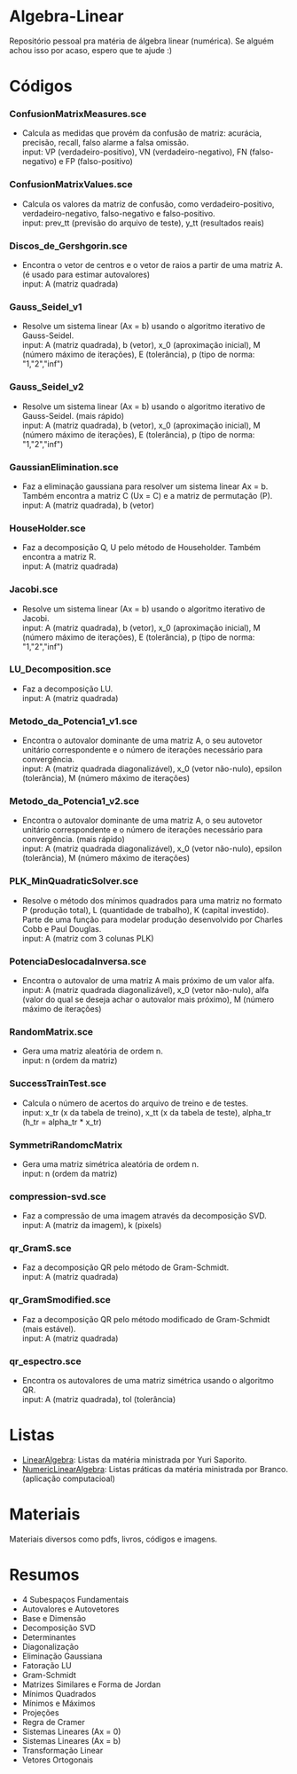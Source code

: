 # Algebra-Linear
Repositório pessoal pra matéria de álgebra linear (numérica).
Se alguém achou isso por acaso, espero que te ajude :)

# Códigos
### ConfusionMatrixMeasures.sce
- Calcula as medidas que provém da confusão de matriz: acurácia, precisão, recall, falso alarme a falsa omissão. <br/>
input: VP (verdadeiro-positivo), VN (verdadeiro-negativo), FN (falso-negativo) e FP (falso-positivo)

### ConfusionMatrixValues.sce
- Calcula os valores da matriz de confusão, como verdadeiro-positivo, verdadeiro-negativo, falso-negativo e falso-positivo. <br/>
input: prev_tt (previsão do arquivo de teste), y_tt (resultados reais)

### Discos_de_Gershgorin.sce
- Encontra o vetor de centros e o vetor de raios a partir de uma matriz A. (é usado para estimar autovalores) <br/>
input: A (matriz quadrada)

### Gauss_Seidel_v1
- Resolve um sistema linear (Ax = b) usando o algoritmo iterativo de Gauss-Seidel. <br/>
input: A (matriz quadrada), b (vetor), x_0 (aproximação inicial), M (número máximo de iterações), E (tolerância), p (tipo de norma: "1,"2","inf")

### Gauss_Seidel_v2
- Resolve um sistema linear (Ax = b) usando o algoritmo iterativo de Gauss-Seidel. (mais rápido) <br/>
input: A (matriz quadrada), b (vetor), x_0 (aproximação inicial), M (número máximo de iterações), E (tolerância), p (tipo de norma: "1,"2","inf")

### GaussianElimination.sce
- Faz a eliminação gaussiana para resolver um sistema linear Ax = b. Também encontra a matriz C (Ux = C) e a matriz de permutação (P). <br/>
input: A (matriz quadrada), b (vetor)

### HouseHolder.sce
- Faz a decomposição Q, U pelo método de Householder. Também encontra a matriz R. <br/>
input: A (matriz quadrada)

### Jacobi.sce
- Resolve um sistema linear (Ax = b) usando o algoritmo iterativo de Jacobi. <br/>
input: A (matriz quadrada), b (vetor), x_0 (aproximação inicial), M (número máximo de iterações), E (tolerância), p (tipo de norma: "1,"2","inf")

### LU_Decomposition.sce
- Faz a decomposição LU. <br/>
input: A (matriz quadrada)

### Metodo_da_Potencia1_v1.sce
- Encontra o autovalor dominante de uma matriz A, o seu autovetor unitário correspondente e o número de iterações necessário para convergência. <br/>
input: A (matriz quadrada diagonalizável), x_0 (vetor não-nulo), epsilon (tolerância), M (número máximo de iterações)

### Metodo_da_Potencia1_v2.sce
- Encontra o autovalor dominante de uma matriz A, o seu autovetor unitário correspondente e o número de iterações necessário para convergência. (mais rápido) <br/>
input: A (matriz quadrada diagonalizável), x_0 (vetor não-nulo), epsilon (tolerância), M (número máximo de iterações)

### PLK_MinQuadraticSolver.sce
- Resolve o método dos mínimos quadrados para uma matriz no formato P (produção total), L (quantidade de trabalho), K (capital investido). Parte de uma função para modelar produção desenvolvido por Charles Cobb e Paul Douglas. <br/>
input: A (matriz com 3 colunas PLK) 

### PotenciaDeslocadaInversa.sce
- Encontra o autovalor de uma matriz A mais próximo de um valor alfa. <br/>
input: A (matriz quadrada diagonalizável), x_0 (vetor não-nulo), alfa (valor do qual se deseja achar o autovalor mais próximo), M (número máximo de iterações)

### RandomMatrix.sce
- Gera uma matriz aleatória de ordem n. <br/>
input: n (ordem da matriz)

### SuccessTrainTest.sce
- Calcula o número de acertos do arquivo de treino e de testes. <br/>
input: x_tr (x da tabela de treino), x_tt (x da tabela de teste), alpha_tr (h_tr = alpha_tr * x_tr) 

### SymmetriRandomcMatrix 
- Gera uma matriz simétrica aleatória de ordem n. <br/>
input: n (ordem da matriz)

### compression-svd.sce
- Faz a compressão de uma imagem através da decomposição SVD. <br/>
input: A (matriz da imagem), k (pixels)

### qr_GramS.sce
- Faz a decomposição QR pelo método de Gram-Schmidt. <br/>
input: A (matriz quadrada)

### qr_GramSmodified.sce
- Faz a decomposição QR pelo método modificado de Gram-Schmidt (mais estável). <br/>
input: A (matriz quadrada)

### qr_espectro.sce
- Encontra os autovalores de uma matriz simétrica usando o algoritmo QR. <br/>
input: A (matriz quadrada), tol (tolerância)

# Listas

- [LinearAlgebra](https://github.com/iaracastro/AlgebraLinear/tree/main/Listas/LinearAlgebra): Listas da matéria ministrada por Yuri Saporito.
- [NumericLinearAlgebra](https://github.com/iaracastro/AlgebraLinear/tree/main/Listas/NumericLinearAlgebra): Listas práticas da matéria ministrada por Branco. (aplicação computacioal)

# Materiais

Materiais diversos como pdfs, livros, códigos e imagens.

# Resumos

- 4 Subespaços Fundamentais
- Autovalores e Autovetores
- Base e Dimensão
- Decomposição SVD
- Determinantes
- Diagonalização
- Eliminação Gaussiana
- Fatoração LU
- Gram-Schmidt
- Matrizes Similares e Forma de Jordan
- Mínimos Quadrados
- Mínimos e Máximos
- Projeções
- Regra de Cramer
- Sistemas Lineares (Ax = 0)
- Sistemas Lineares (Ax = b)
- Transformação Linear 
- Vetores Ortogonais
